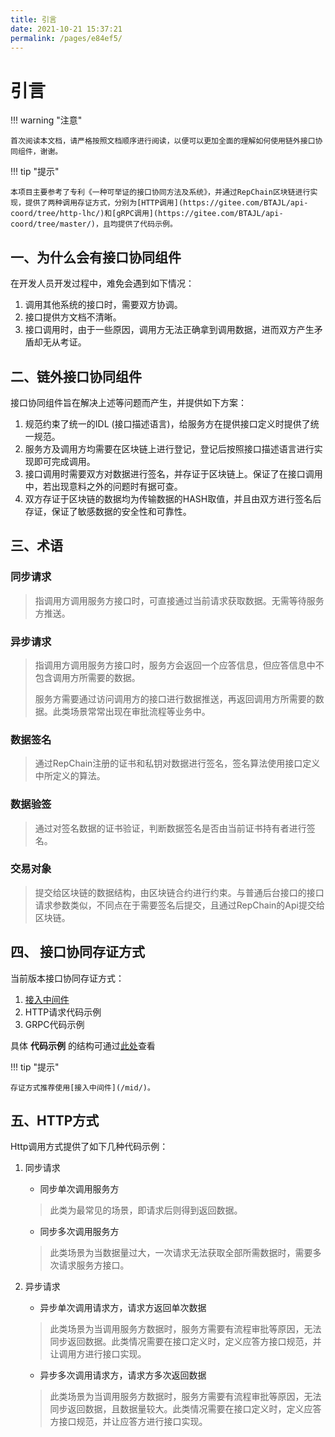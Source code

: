```yaml
---
title: 引言
date: 2021-10-21 15:37:21
permalink: /pages/e84ef5/
---
```


# 引言

!!! warning "注意"

    首次阅读本文档，请严格按照文档顺序进行阅读，以便可以更加全面的理解如何使用链外接口协同组件，谢谢。



!!! tip "提示"

    本项目主要参考了专利《一种可举证的接口协同方法及系统》，并通过RepChain区块链进行实现，提供了两种调用存证方式，分别为[HTTP调用](https://gitee.com/BTAJL/api-coord/tree/http-lhc/)和[gRPC调用](https://gitee.com/BTAJL/api-coord/tree/master/)，且均提供了代码示例。



## 一、为什么会有接口协同组件

在开发人员开发过程中，难免会遇到如下情况：

1. 调用其他系统的接口时，需要双方协调。
2. 接口提供方文档不清晰。
3. 接口调用时，由于一些原因，调用方无法正确拿到调用数据，进而双方产生矛盾却无从考证。

## 二、链外接口协同组件

接口协同组件旨在解决上述等问题而产生，并提供如下方案：

1. 规范约束了统一的IDL (接口描述语言)，给服务方在提供接口定义时提供了统一规范。
2. 服务方及调用方均需要在区块链上进行登记，登记后按照接口描述语言进行实现即可完成调用。
3. 接口调用时需要双方对数据进行签名，并存证于区块链上。保证了在接口调用中，若出现意料之外的问题时有据可查。
4. 双方存证于区块链的数据均为传输数据的HASH取值，并且由双方进行签名后存证，保证了敏感数据的安全性和可靠性。

## 三、术语

### 同步请求

> 指调用方调用服务方接口时，可直接通过当前请求获取数据。无需等待服务方推送。

### 异步请求

> 指调用方调用服务方接口时，服务方会返回一个应答信息，但应答信息中不包含调用方所需要的数据。
>
> 服务方需要通过访问调用方的接口进行数据推送，再返回调用方所需要的数据。此类场景常常出现在审批流程等业务中。

### 数据签名

> 通过RepChain注册的证书和私钥对数据进行签名，签名算法使用接口定义中所定义的算法。

### 数据验签

> 通过对签名数据的证书验证，判断数据签名是否由当前证书持有者进行签名。

### 交易对象

> 提交给区块链的数据结构，由区块链合约进行约束。与普通后台接口的接口请求参数类似，不同点在于需要签名后提交，且通过RepChain的Api提交给区块链。

## 四、 接口协同存证方式

当前版本接口协同存证方式：

1. [接入中间件](/mid/)
2. HTTP请求代码示例
3. GRPC代码示例

具体 **代码示例** 的结构可通过[此处](/pages/5536f8/)查看

!!! tip "提示"

    存证方式推荐使用[接入中间件](/mid/)。



## 五、HTTP方式

Http调用方式提供了如下几种代码示例：

1. 同步请求

   * 同步单次调用服务方

   > 此类为最常见的场景，即请求后则得到返回数据。

   * 同步多次调用服务方

   > 此类场景为当数据量过大，一次请求无法获取全部所需数据时，需要多次请求服务方接口。

2. 异步请求

   * 异步单次调用请求方，请求方返回单次数据

   > 此类场景为当调用服务方数据时，服务方需要有流程审批等原因，无法同步返回数据。此类情况需要在接口定义时，定义应答方接口规范，并让调用方进行接口实现。

   * 异步多次调用请求方，请求方多次返回数据

   > 此类场景为当调用服务方数据时，服务方需要有流程审批等原因，无法同步返回数据，且数据量较大。此类情况需要在接口定义时，定义应答方接口规范，并让应答方进行接口实现。

